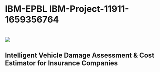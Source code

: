 # IBM-EPBL IBM-Project-11911-1659356764

<h1 align="fill">
 <img src="https://media.giphy.com/media/D3NYAl9O3QZq1S7j6E/giphy.gif" />
</h1>

## Intelligent Vehicle Damage Assessment & Cost Estimator for Insurance Companies
